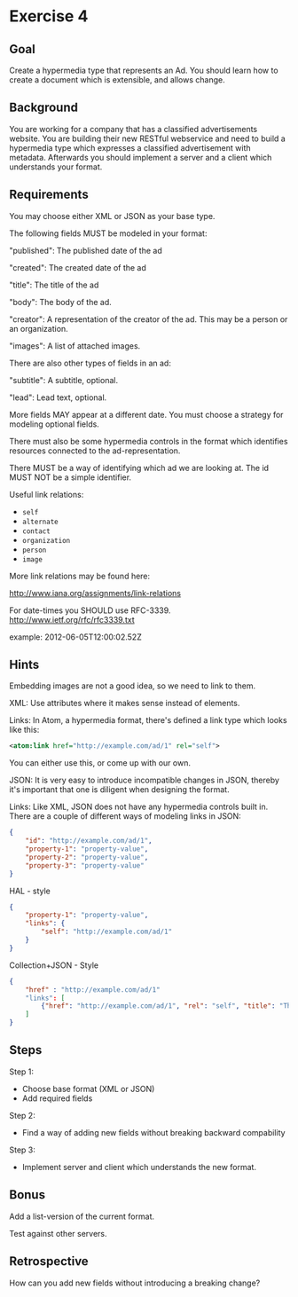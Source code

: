 Exercise 4
==========

Goal
----
Create a hypermedia type that represents an Ad. You should learn how
to create a document which is extensible, and allows change.

Background
----------
You are working for a company that has a classified advertisements
website. You are building their new RESTful webservice and 
need to build a hypermedia type which expresses a 
classified advertisement with metadata. Afterwards you should implement
a server and a client which understands your format.


Requirements
------------
You may choose either XML or JSON as your base type.

The following fields MUST be modeled in your format:

"published": 
	The published date of the ad

"created":
	The created date of the ad

"title":
	The title of the ad

"body":
	The body of the ad.

"creator":
	A representation of the creator of the ad. 
	This may be a person or an organization.

"images":
	A list of attached images.

There are also other types of fields in an ad:

"subtitle":
	A subtitle, optional.

"lead":
	Lead text, optional.

More fields MAY appear at a different date. 
You must choose a strategy for modeling optional fields.

There must also be some hypermedia controls in the format which 
identifies resources connected to the ad-representation.

There MUST be a way of identifying which ad we are looking at.
The id MUST NOT be a simple identifier.

Useful link relations:
* `self`
* `alternate`
* `contact`
* `organization`
* `person`
* `image`

More link relations may be found here:

http://www.iana.org/assignments/link-relations

For date-times you SHOULD use RFC-3339.
http://www.ietf.org/rfc/rfc3339.txt

example:
2012-06-05T12:00:02.52Z

Hints
---------
Embedding images are not a good idea, so we need to link to them.

XML:
Use attributes where it makes sense instead of elements.

Links:
In Atom, a hypermedia format, there's defined a link type which looks like this:

```xml
<atom:link href="http://example.com/ad/1" rel="self">
```
You can either use this, or come up with our own.


JSON:
It is very easy to introduce incompatible changes in JSON, thereby it's important that
one is diligent when designing the format.

Links:
Like XML, JSON does not have any hypermedia controls built in. There are a couple
of different ways of modeling links in JSON:

```json
{
	"id": "http://example.com/ad/1",
	"property-1": "property-value",
	"property-2": "property-value",
	"property-3": "property-value"	
}
```

HAL - style
```json
{
	"property-1": "property-value",
	"links": {
		"self": "http://example.com/ad/1"
	}
}
```

Collection+JSON - Style
```json
{
	"href" : "http://example.com/ad/1"
	"links": [
		{"href": "http://example.com/ad/1", "rel": "self", "title": "The current Ad"}
	]
}
```


Steps
-----
Step 1:
- Choose base format (XML or JSON)
- Add required fields

Step 2:
- Find a way of adding new fields without breaking backward compability

Step 3:
- Implement server and client which understands the new format.

Bonus
------

Add a list-version of the current format.

Test against other servers.

Retrospective
-------------

How can you add new fields without introducing a breaking change?


